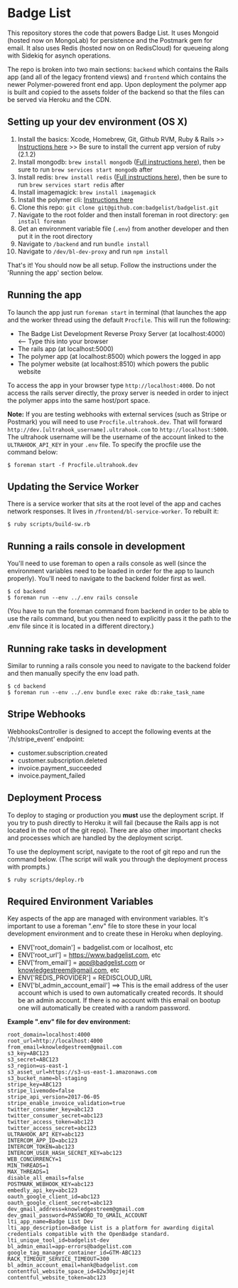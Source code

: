 # Badge List #

This repository stores the code that powers Badge List. It uses Mongoid (hosted now on MongoLab) for persistence and 
the Postmark gem for email. It also uses Redis (hosted now on on RedisCloud) for queueing along with Sidekiq for asynch operations.

The repo is broken into two main sections: `backend` which contains the Rails app (and all of the legacy frontend views) and `frontend` which contains the newer Polymer-powered front end app. Upon deployment the polymer app is built and copied to the assets folder of the backend so that the files can be served via Heroku and the CDN.

## Setting up your dev environment (OS X) ##

1. Install the basics: Xcode, Homebrew, Git, Github RVM, Ruby & Rails >> [Instructions here](https://www.moncefbelyamani.com/how-to-install-xcode-homebrew-git-rvm-ruby-on-mac) >> Be sure to install the current app version of ruby (2.1.2)
2. Install mongodb: `brew install mongodb` ([Full instructions here](https://docs.mongodb.org/v3.0/tutorial/install-mongodb-on-os-x/)), then be sure to run `brew services start mongodb` after
3. Install redis: `brew install redis` ([Full instructions here](http://jasdeep.ca/2012/05/installing-redis-on-mac-os-x/)), then be sure to run `brew services start redis` after
4. Install imagemagick: `brew install imagemagick`
5. Install the polymer cli: [Instructions here](https://www.polymer-project.org/2.0/docs/tools/polymer-cli)
6. Clone this repo: `git clone git@github.com:badgelist/badgelist.git`
7. Navigate to the root folder and then install foreman in root directory: `gem install foreman`
8. Get an environment variable file (`.env`) from another developer and then put it in the root directory
9. Navigate to `/backend` and run `bundle install`
10. Navigate to `/dev/bl-dev-proxy` and run `npm install`

That's it! You should now be all setup. Follow the instructions under the 'Running the app' section below.

## Running the app ##

To launch the app just run `foreman start` in terminal (that launches the app and the worker thread using the default `Procfile`. This will run the following:
- The Badge List Development Reverse Proxy Server (at localhost:4000) <-- Type this into your browser
- The rails app (at localhost:5000)
- The polymer app (at localhost:8500) which powers the logged in app
- The polymer website (at localhost:8510) which powers the public website

To access the app in your browser type `http://localhost:4000`. Do not access the rails server directly, the proxy server is needed in order to inject the polymer apps into the same host/port space.

**Note:** If you are testing webhooks with external services (such as Stripe or Postmark) you will need to use `Procfile.ultrahook.dev`. That will forward `http://dev.[ultrahook_username].ultrahook.com` to `http://localhost:5000`. The ultrahook username will be the username of the account linked to the `ULTRAHOOK_API_KEY` in your `.env` file. To specify the procfile use the command below:

```
$ foreman start -f Procfile.ultrahook.dev
```

## Updating the Service Worker ##

There is a service worker that sits at the root level of the app and caches network responses. It lives in `/frontend/bl-service-worker`. To rebuilt it:

```
$ ruby scripts/build-sw.rb
```

## Running a rails console in development ##

You'll need to use foreman to open a rails console as well (since the environment variables need to be loaded in order for the app to launch properly). You'll need to navigate to the backend folder first as well.

```
$ cd backend
$ foreman run --env ../.env rails console
```

(You have to run the foreman command from backend in order to be able to use the rails command, but you then need to explicitly pass it the path to the .env file since it is located in a different directory.)

## Running rake tasks in development ##

Similar to running a rails console you need to navigate to the backend folder and then manually specify the env load path.

```
$ cd backend
$ foreman run --env ../.env bundle exec rake db:rake_task_name
```

## Stripe Webhooks ##

WebhooksController is designed to accept the following events at the '/h/stripe_event' endpoint:
- customer.subscription.created
- customer.subscription.deleted
- invoice.payment_succeeded
- invoice.payment_failed

## Deployment Process ##

To deploy to staging or production you **must** use the deployment script. If you try to push directly to Heroku it will fail (because the Rails app is not located in the root of the git repo). There are also other important checks and processes which are handled by the deployment script.

To use the deployment script, navigate to the root of git repo and run the command below. (The script will walk you through the deployment process with prompts.)

```
$ ruby scripts/deploy.rb
```

## Required Environment Variables ##

Key aspects of the app are managed with environment variables.  It's important to use a foreman
".env" file to store these in your local development environment and to create these in Heroku
when deploying.
- ENV['root_domain'] = badgelist.com or localhost, etc
- ENV['root_url'] = https://www.badgelist.com, etc
- ENV['from_email'] = app@badgelist.com or knowledgestreem@gmail.com, etc
- ENV['REDIS_PROVIDER'] = REDISCLOUD_URL
- ENV['bl_admin_account_email'] ==> This is the email address of the user account which is used to own automatically created records. It should be an admin account. If there is no account with this email on bootup one will automatically be created with a random password.

**Example ".env" file for dev environment:**
```
root_domain=localhost:4000
root_url=http://localhost:4000
from_email=knowledgestreem@gmail.com
s3_key=ABC123
s3_secret=ABC123
s3_region=us-east-1
s3_asset_url=https://s3-us-east-1.amazonaws.com
s3_bucket_name=bl-staging
stripe_key=ABC123
stripe_livemode=false
stripe_api_version=2017-06-05
stripe_enable_invoice_validation=true
twitter_consumer_key=abc123
twitter_consumer_secret=abc123
twitter_access_token=abc123
twitter_access_secret=abc123
ULTRAHOOK_API_KEY=abc123
INTERCOM_APP_ID=abc123
INTERCOM_TOKEN=abc123
INTERCOM_USER_HASH_SECRET_KEY=abc123
WEB_CONCURRENCY=1
MIN_THREADS=1
MAX_THREADS=1
disable_all_emails=false
POSTMARK_WEBHOOK_KEY=abc123
embedly_api_key=abc123
oauth_google_client_id=abc123
oauth_google_client_secret=abc123
dev_gmail_address=knowledgestreem@gmail.com
dev_gmail_password=PASSWORD_TO_GMAIL_ACCOUNT
lti_app_name=Badge List Dev
lti_app_description=Badge List is a platform for awarding digital credentials compatible with the OpenBadge standard.
lti_unique_tool_id=badgelist-dev
bl_admin_email=app-errors@badgelist.com
google_tag_manager_container_id=GTM-ABC123
RACK_TIMEOUT_SERVICE_TIMEOUT=300
bl_admin_account_email=hank@badgelist.com
contentful_website_space_id=82w30gzjej4t
contentful_website_token=abc123
```
